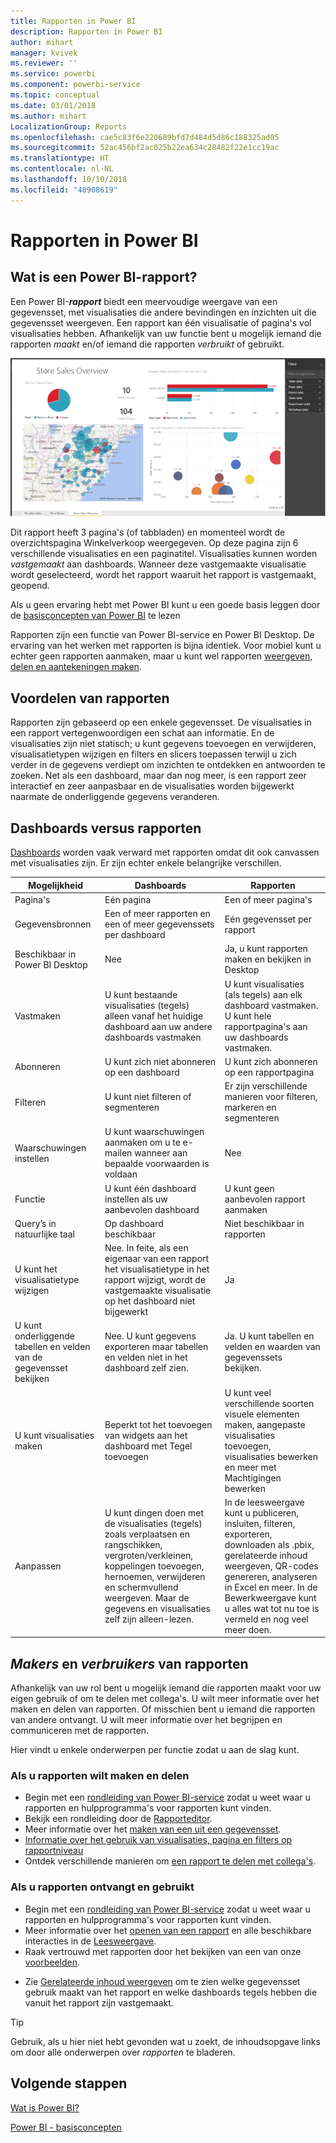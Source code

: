 ```yaml
---
title: Rapporten in Power BI
description: Rapporten in Power BI
author: mihart
manager: kvivek
ms.reviewer: ''
ms.service: powerbi
ms.component: powerbi-service
ms.topic: conceptual
ms.date: 03/01/2018
ms.author: mihart
LocalizationGroup: Reports
ms.openlocfilehash: cae5c83f6e220689bfd7d484d5d86c188325ad05
ms.sourcegitcommit: 52ac456bf2ac025b22ea634c28482f22e1cc19ac
ms.translationtype: HT
ms.contentlocale: nl-NL
ms.lasthandoff: 10/10/2018
ms.locfileid: "48908619"
---
```

# <a name="reports-in-power-bi"></a>Rapporten in Power BI
## <a name="what-is-a-power-bi-report"></a>Wat is een Power BI-rapport?
Een Power BI-***rapport*** biedt een meervoudige weergave van een gegevensset, met visualisaties die andere bevindingen en inzichten uit die gegevensset weergeven.  Een rapport kan één visualisatie of pagina's vol visualisaties hebben. Afhankelijk van uw functie bent u mogelijk iemand die rapporten *maakt* en/of iemand die rapporten *verbruikt* of gebruikt.

![Rapportpagina](./media/end-user-reports/reportview.png)

Dit rapport heeft 3 pagina's (of tabbladen) en momenteel wordt de overzichtspagina Winkelverkoop weergegeven. Op deze pagina zijn 6 verschillende visualisaties en een paginatitel. Visualisaties kunnen worden *vastgemaakt* aan dashboards. Wanneer deze vastgemaakte visualisatie wordt geselecteerd, wordt het rapport waaruit het rapport is vastgemaakt, geopend.

Als u geen ervaring hebt met Power BI kunt u een goede basis leggen door de [basisconcepten van Power BI](end-user-basic-concepts.md) te lezen

Rapporten zijn een functie van Power BI-service en Power BI Desktop. De ervaring van het werken met rapporten is bijna identiek. Voor mobiel kunt u echter geen rapporten aanmaken, maar u kunt wel rapporten [weergeven, delen en aantekeningen maken](mobile/mobile-reports-in-the-mobile-apps.md).

## <a name="advantages-of-reports"></a>Voordelen van rapporten
Rapporten zijn gebaseerd op een enkele gegevensset. De visualisaties in een rapport vertegenwoordigen een schat aan informatie. En de visualisaties zijn niet statisch; u kunt gegevens toevoegen en verwijderen, visualisatietypen wijzigen en filters en slicers toepassen terwijl u zich verder in de gegevens verdiept om inzichten te ontdekken en antwoorden te zoeken. Net als een dashboard, maar dan nog meer, is een rapport zeer interactief en zeer aanpasbaar en de visualisaties worden bijgewerkt naarmate de onderliggende gegevens veranderen.

## <a name="dashboards-versus-reports"></a>Dashboards versus rapporten
[Dashboards](end-user-dashboards.md) worden vaak verward met rapporten omdat dit ook canvassen met visualisaties zijn. Er zijn echter enkele belangrijke verschillen.  

| **Mogelijkheid** | **Dashboards** | **Rapporten** |
| --- | --- | --- |
| Pagina's |Eén pagina |Een of meer pagina's |
| Gegevensbronnen |Een of meer rapporten en een of meer gegevenssets per dashboard |Eén gegevensset per rapport |
| Beschikbaar in Power BI Desktop |Nee |Ja, u kunt rapporten maken en bekijken in Desktop |
| Vastmaken |U kunt bestaande visualisaties (tegels) alleen vanaf het huidige dashboard aan uw andere dashboards vastmaken |U kunt visualisaties (als tegels) aan elk dashboard vastmaken. U kunt hele rapportpagina's aan uw dashboards vastmaken. |
| Abonneren |U kunt zich niet abonneren op een dashboard |U kunt zich abonneren op een rapportpagina |
| Filteren |U kunt niet filteren of segmenteren |Er zijn verschillende manieren voor filteren, markeren en segmenteren |
| Waarschuwingen instellen |U kunt waarschuwingen aanmaken om u te e-mailen wanneer aan bepaalde voorwaarden is voldaan |Nee |
| Functie |U kunt één dashboard instellen als uw aanbevolen dashboard |U kunt geen aanbevolen rapport aanmaken |
| Query’s in natuurlijke taal |Op dashboard beschikbaar |Niet beschikbaar in rapporten |
| U kunt het visualisatietype wijzigen |Nee. In feite, als een eigenaar van een rapport het visualisatietype in het rapport wijzigt, wordt de vastgemaakte visualisatie op het dashboard niet bijgewerkt |Ja |
| U kunt onderliggende tabellen en velden van de gegevensset bekijken |Nee. U kunt gegevens exporteren maar tabellen en velden niet in het dashboard zelf zien. |Ja. U kunt tabellen en velden en waarden van gegevenssets bekijken. |
| U kunt visualisaties maken |Beperkt tot het toevoegen van widgets aan het dashboard met Tegel toevoegen |U kunt veel verschillende soorten visuele elementen maken, aangepaste visualisaties toevoegen, visualisaties bewerken en meer met Machtigingen bewerken |
| Aanpassen |U kunt dingen doen met de visualisaties (tegels) zoals verplaatsen en rangschikken, vergroten/verkleinen, koppelingen toevoegen, hernoemen, verwijderen en schermvullend weergeven. Maar de gegevens en visualisaties zelf zijn alleen-lezen. |In de leesweergave kunt u publiceren, insluiten, filteren, exporteren, downloaden als .pbix, gerelateerde inhoud weergeven, QR-codes genereren, analyseren in Excel en meer.  In de Bewerkweergave kunt u alles wat tot nu toe is vermeld en nog veel meer doen. |

## <a name="report-creators-and-report-consumers"></a>***Makers*** en ***verbruikers*** van rapporten
Afhankelijk van uw rol bent u mogelijk iemand die rapporten maakt voor uw eigen gebruik of om te delen met collega's. U wilt meer informatie over het maken en delen van rapporten. Of misschien bent u iemand die rapporten van andere ontvangt. U wilt meer informatie over het begrijpen en communiceren met de rapporten.

Hier vindt u enkele onderwerpen per functie zodat u aan de slag kunt.

### <a name="if-you-will-be-creating-and-sharing-reports"></a>Als u rapporten wilt maken en delen
* Begin met een [rondleiding van Power BI-service](end-user-basic-concepts.md) zodat u weet waar u rapporten en hulpprogramma's voor rapporten kunt vinden.
* Bekijk een rondleiding door de [Rapporteditor](../service-the-report-editor-take-a-tour.md).
* Meer informatie over het [maken van een uit een gegevensset](../service-report-create-new.md).
* [Informatie over het gebruik van visualisaties, pagina en filters op rapportniveau](end-user-report-filter.md)
* Ontdek verschillende manieren om [een rapport te delen met collega's](../service-share-dashboards.md).

### <a name="if-you-will-be-receiving-and-consuming-reports"></a>Als u rapporten ontvangt en gebruikt
* Begin met een [rondleiding van Power BI-service](end-user-basic-concepts.md) zodat u weet waar u rapporten en hulpprogramma's voor rapporten kunt vinden.
* Meer informatie over het [openen van een rapport](end-user-report-open.md) en alle beschikbare interacties in de [Leesweergave](end-user-reading-view.md).
* Raak vertrouwd met rapporten door het bekijken van een van onze [voorbeelden](../sample-tutorial-connect-to-the-samples.md).  
<!--* Don't need the report any more? You can [remove it](../service-delete.md).-->
* Zie [Gerelateerde inhoud weergeven](end-user-related.md) om te zien welke gegevensset gebruik maakt van het rapport en welke dashboards tegels hebben die vanuit het rapport zijn vastgemaakt.

> [!TIP]
> Gebruik, als u hier niet hebt gevonden wat u zoekt, de inhoudsopgave links om door alle onderwerpen over *rapporten* te bladeren.
> 
> 

## <a name="next-steps"></a>Volgende stappen
[Wat is Power BI?](../power-bi-overview.md) 

[Power BI - basisconcepten](end-user-basic-concepts.md)

